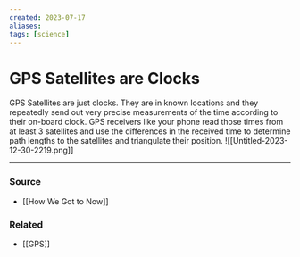 ```yaml
---
created: 2023-07-17
aliases: 
tags: [science]
---
```


# GPS Satellites are Clocks
GPS Satellites are just clocks. They are in known locations and they repeatedly send out very precise measurements of the time according to their on-board clock. GPS receivers like your phone read those times from at least 3 satellites and use the differences in the received time to determine path lengths to the satellites and triangulate their position.
![[Untitled-2023-12-30-2219.png]]

****
### Source
- [[How We Got to Now]]

### Related
- [[GPS]]
 